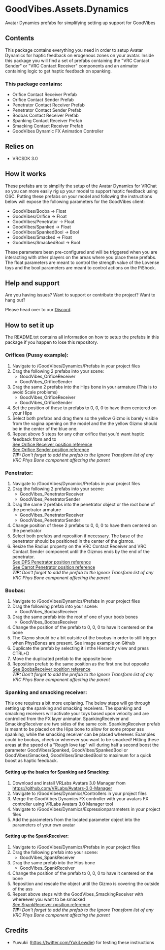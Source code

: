 
# GoodVibes.Assets.Dynamics
Avatar Dynamics prefabs for simplifying setting up support for GoodVibes

## Contents
This package contains everything you need in order to setup Avatar Dynamics for haptic feedback on erogenous zones on your avatar. Inside this package you will find a set of prefabs containing the "VRC Contact Sender" or "VRC Contact Receiver" components and an animator containing logic to get haptic feedback on spanking.

### This package contains:
- Orifice Contact Receiver Prefab
- Orifice Contact Sender Prefab
- Penetrator Contact Receiver Prefab
- Penetrator Contact Sender Prefab
- Boobas Contact Receiver Prefab
- Spanking Contact Receiver Prefab
- Smacking Contact Receiver Prefab
- GoodVibes Dynamic FX Animation Controller

## Relies on
- VRCSDK 3.0

## How it works
These prefabs are to simplify the setup of the Avatar Dynamics for VRChat so you can more easily rig up your model to support haptic feedback using OSC. Putting these prefabs on your model and following the instructions below will expose the following parameters for the GoodVibes client:
- GoodVibes/Booba		-> Float
- GoodVibes/Orifice		-> Float
- GoodVibes/Penetrator	-> Float
- GoodVibes/Spanked		-> Float
- GoodVibes/SpankedBool	-> Bool
- GoodVibes/Smacked		-> Float
- GoodVibes/SmackedBool	-> Bool

These parameters been pre-configured and will be triggered when you are interacting with other players on the areas where you place these prefabs. The float parameters are meant to control the strength value of the Lovense toys and the bool parameters are meant to control actions on the PiShock.

## Help and support
Are you having issues? 
Want to support or contribute the project? 
Want to hang out? 

Please head over to our [Discord](https://discord.gg/R2tTCB7MNC).

## How to set it up
The README.txt contains all information on how to setup the prefabs in this package if you happen to lose this repository.
### Orifices (Pussy example):
1. Navigate to /GoodVibes/Dynamics/Prefabs in your project files
2. Drag the following 2 prefabs into your scene:
	- GoodVibes_OrificeReceiver
	- GoodVibes_OrificeSender
3. Drag the same 2 prefabs into the Hips bone in your armature (This is to avoid Scale problems)
	- GoodVibes_OrificeReceiver
	- GoodVibes_OrificeSender
4. Set the position of these to prefabs to 0, 0, 0 to have them centered on your Hips
5. Select both prefabs and drag them so the yellow Gizmo is barely visible from the vagina opening on the model and the the yellow Gizmo should be in the center of the blue one.
6. Repeat above 5 steps for any other orifice that you'd want haptic feedback from and to  
[See Orifice Receiver position reference](/Images/OrificeReceiver_Position.PNG)  
[See Orifice Sender position reference](/Images/OrificeSender_Position.PNG)  
***TIP:** Don't forget to add the prefab to the Ignore Transform list of any VRC Phys Bone component affecting the parent*

### Penetrator:
1. Navigate to /GoodVibes/Dynamics/Prefabs in your project files
2. Drag the following 2 prefabs into your scene:
	- GoodVibes_PenetratorReceiver
	- GoodVibes_PenetratorSender
3. Drag the same 2 prefabs into the penetrator object or the root bone of the penetrator armature
	- GoodVibes_PenetratorReceiver
	- GoodVibes_PenetratorSender
4. Change position of these 2 prefabs to 0, 0, 0 to have them centered on the penetrator
5. Select both prefabs and reposition if necessary. The base of the penetrator should be positioned in the center of the gizmos.
6. Resize the Radius property on the VRC Contact Receiver and VRC Contact Sender component until the Gizmos ends by the end of the penetrator.  
[See DPS Penetrator position reference](/Images/PenetratorSenderReceiver_Position1.PNG)  
[See Carrot Penetrator position reference](/Images/PenetratorSenderReceiver_Position2.PNG)  
***TIP:** Don't forget to add the prefab to the Ignore Transform list of any VRC Phys Bone component affecting the parent*

### Boobas:
1. Navigate to /GoodVibes/Dynamics/Prefabs in your project files
2. Drag the following prefab into your scene:
	- GoodVibes_BoobasReceiver
3. Drag the same prefab into the root of one of your boob bones
	- GoodVibes_BoobasReceiver
4. Change the position of the prefab to 0, 0, 0 to have it centered on the bone
5. The Gizmo should be a bit outside of the boobas in order to still trigger when PhysBones are present. See image example on Github
6. Duplicate the prefab by selecting it i nthe Hierarchy view and press CTRL+D
7. Move the duplicated prefab to the opposite bone
8. Reposition prefab to the same position as the first one but opposite  
[See BoobaReceiver position reference](/Images/BoobaReceiver_Position.PNG)  
***TIP:** Don't forget to add the prefab to the Ignore Transform list of any VRC Phys Bone component affecting the parent*

### Spanking and smacking receiver:
This one requires a bit more explaning. The below steps will go through setting up the spanking and smacking receivers. The spanking and smacking receivers will activate your toys based upon velocity and are controlled from the FX layer animator. SpankingReceiver and SmackingReceiver are two sides of the same coin. SpankingReceiver prefab is meant to be placed on the Hips bone to allow for some proper ass spanking, while the smacking receiver can be placed wherever. Examples could be boobas, cheek or wherever you want to be smacked! Hitting these areas at the speed of a "Rough love tap" will during half a second boost the parameter GoodVibes/Spanked, GoodVibes/SpankedBool or GoodVibes/Smacked, GoodVibes/SmackedBool to maximum for a quick boost as haptic feedback.

#### Setting up the basics for Spanking and Smacking:
1. Download and install VRLabs Avatars 3.0 Manager from https://github.com/VRLabs/Avatars-3.0-Manager
2. Navigate to /GoodVibes/Dynamics/Controllers in your project files
3. Merge the GoodVibes Dynamics FX controller with your avatars FX controller using VRLabs Avatars 3.0 Manager tool
4. Navigate to /GoodVibes/Dynamics/Expressionparameters in your project files
5. Add the parameters from the located parameter object into the parameters of your own avatar

#### Setting up the SpankReceiver:
1. Navigate to /GoodVibes/Dynamics/Prefabs in your project files
2. Drag the following prefab into your scene:
	- GoodVibes_SpankReceiver
3. Drag the same prefab into the Hips bone
	- GoodVibes_SpankReceiver
4. Change the position of the prefab to 0, 0, 0 to have it centered on the bone
5. Reposition and rescale the object until the Gizmo is covering the outside of the ass
6. Repeat above steps with the GoodVibes_SmackingReceiver with whereever you want to be smacked  
[See SpankReceiver position reference](/Images/SpankReceiver_Position.PNG)  
***TIP:** Don't forget to add the prefab to the Ignore Transform list of any VRC Phys Bone component affecting the parent*

## Credits
- Yuwukii (https://twitter.com/YukiLewdie) for testing these instructions